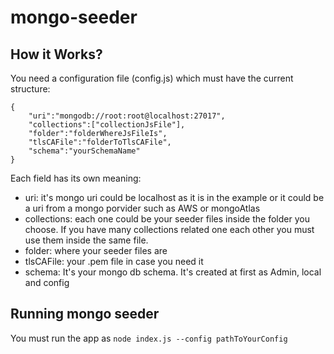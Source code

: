 # mongo-seeder
## How it Works?
You need a configuration file (config.js) which must have the current structure:
```
{
    "uri":"mongodb://root:root@localhost:27017",
    "collections":["collectionJsFile"],
    "folder":"folderWhereJsFileIs",
    "tlsCAFile":"folderToTlsCAFile",
    "schema":"yourSchemaName"
}
```
Each field has its own meaning:
- uri: it's mongo uri could be localhost as it is in the example or it could be a uri from a mongo porvider such as AWS or mongoAtlas
- collections: each one could be your seeder files inside the folder you choose. If you have many collections related one each other you must use them inside the same file.
- folder: where your seeder files are
- tlsCAFile: your .pem file in case you need it
- schema: It's your mongo db schema. It's created at first as Admin, local and config

## Running mongo seeder
You must run the app as `node index.js --config pathToYourConfig`
